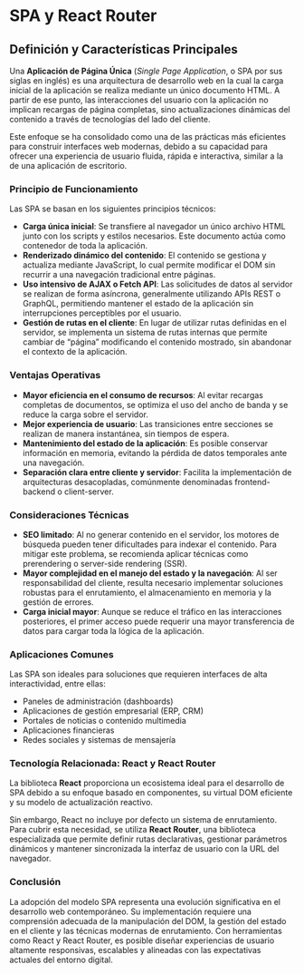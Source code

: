# SPA y React Router

## Definición y Características Principales

Una **Aplicación de Página Única** (*Single Page Application*, o SPA por sus siglas en inglés) es una arquitectura de desarrollo web en la cual la carga inicial de la aplicación se realiza mediante un único documento HTML. A partir de ese punto, las interacciones del usuario con la aplicación no implican recargas de página completas, sino actualizaciones dinámicas del contenido a través de tecnologías del lado del cliente.

Este enfoque se ha consolidado como una de las prácticas más eficientes para construir interfaces web modernas, debido a su capacidad para ofrecer una experiencia de usuario fluida, rápida e interactiva, similar a la de una aplicación de escritorio.

### Principio de Funcionamiento

Las SPA se basan en los siguientes principios técnicos:

- **Carga única inicial**: Se transfiere al navegador un único archivo HTML junto con los scripts y estilos necesarios. Este documento actúa como contenedor de toda la aplicación.
- **Renderizado dinámico del contenido**: El contenido se gestiona y actualiza mediante JavaScript, lo cual permite modificar el DOM sin recurrir a una navegación tradicional entre páginas.
- **Uso intensivo de AJAX o Fetch API**: Las solicitudes de datos al servidor se realizan de forma asíncrona, generalmente utilizando APIs REST o GraphQL, permitiendo mantener el estado de la aplicación sin interrupciones perceptibles por el usuario.
- **Gestión de rutas en el cliente**: En lugar de utilizar rutas definidas en el servidor, se implementa un sistema de rutas internas que permite cambiar de “página” modificando el contenido mostrado, sin abandonar el contexto de la aplicación.

### Ventajas Operativas

- **Mayor eficiencia en el consumo de recursos**: Al evitar recargas completas de documentos, se optimiza el uso del ancho de banda y se reduce la carga sobre el servidor.
- **Mejor experiencia de usuario**: Las transiciones entre secciones se realizan de manera instantánea, sin tiempos de espera.
- **Mantenimiento del estado de la aplicación**: Es posible conservar información en memoria, evitando la pérdida de datos temporales ante una navegación.
- **Separación clara entre cliente y servidor**: Facilita la implementación de arquitecturas desacopladas, comúnmente denominadas frontend-backend o client-server.

### Consideraciones Técnicas

- **SEO limitado**: Al no generar contenido en el servidor, los motores de búsqueda pueden tener dificultades para indexar el contenido. Para mitigar este problema, se recomienda aplicar técnicas como prerendering o server-side rendering (SSR).
- **Mayor complejidad en el manejo del estado y la navegación**: Al ser responsabilidad del cliente, resulta necesario implementar soluciones robustas para el enrutamiento, el almacenamiento en memoria y la gestión de errores.
- **Carga inicial mayor**: Aunque se reduce el tráfico en las interacciones posteriores, el primer acceso puede requerir una mayor transferencia de datos para cargar toda la lógica de la aplicación.

### Aplicaciones Comunes

Las SPA son ideales para soluciones que requieren interfaces de alta interactividad, entre ellas:

- Paneles de administración (dashboards)
- Aplicaciones de gestión empresarial (ERP, CRM)
- Portales de noticias o contenido multimedia
- Aplicaciones financieras
- Redes sociales y sistemas de mensajería

### Tecnología Relacionada: React y React Router

La biblioteca **React** proporciona un ecosistema ideal para el desarrollo de SPA debido a su enfoque basado en componentes, su virtual DOM eficiente y su modelo de actualización reactivo.

Sin embargo, React no incluye por defecto un sistema de enrutamiento. Para cubrir esta necesidad, se utiliza **React Router**, una biblioteca especializada que permite definir rutas declarativas, gestionar parámetros dinámicos y mantener sincronizada la interfaz de usuario con la URL del navegador.

### Conclusión

La adopción del modelo SPA representa una evolución significativa en el desarrollo web contemporáneo. Su implementación requiere una comprensión adecuada de la manipulación del DOM, la gestión del estado en el cliente y las técnicas modernas de enrutamiento. Con herramientas como React y React Router, es posible diseñar experiencias de usuario altamente responsivas, escalables y alineadas con las expectativas actuales del entorno digital.

